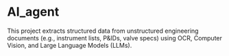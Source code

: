 # AI_agent

This project extracts structured data from unstructured engineering documents (e.g., instrument lists, P&IDs, valve specs) using OCR, Computer Vision, and Large Language Models (LLMs).
